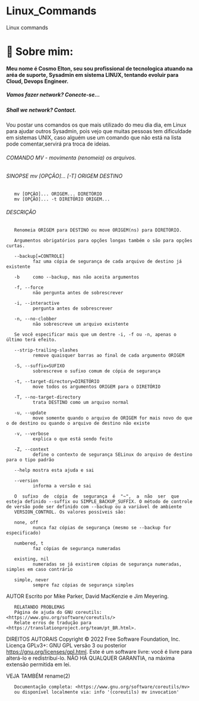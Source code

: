 # Linux_Commands
Linux commands

# 🚀 Sobre mim: 
#### Meu nome é Cosmo Elton, seu sou profissional de tecnologica atuando na aréa de suporte, Sysadmin em sistema LINUX, tentando evoluir para Cloud, Devops Engineer.

##### Vamos fazer network? Conecte-se...
##### Shall we network? Contact.

Vou postar uns comandos os que mais utilizado do meu dia dia, em Linux para ajudar outros Sysadmin, pois vejo que muitas pessoas tem dificuldade em sistemas UNIX, caso alguém use um comando que não está na lista pode comentar,servirá pra troca de ideias.

###### COMANDO MV - movimenta (renomeia) os arquivos.

###### SINOPSE       mv [OPÇÃO]... [-T] ORIGEM DESTINO
       mv [OPÇÃO]... ORIGEM... DIRETÓRIO
       mv [OPÇÃO]... -t DIRETÓRIO ORIGEM...

###### DESCRIÇÃO
       Renomeia ORIGEM para DESTINO ou move ORIGEM(ns) para DIRETÓRIO.

       Argumentos obrigatórios para opções longas também o são para opções curtas.

       --backup[=CONTROLE]
              faz uma cópia de segurança de cada arquivo de destino já existente

       -b     como --backup, mas não aceita argumentos

       -f, --force
              não pergunta antes de sobrescrever

       -i, --interactive
              pergunta antes de sobrescrever

       -n, --no-clobber
              não sobrescreve um arquivo existente

       Se você especificar mais que um dentre -i, -f ou -n, apenas o último terá efeito.

       --strip-trailing-slashes
              remove quaisquer barras ao final de cada argumento ORIGEM

       -S, --suffix=SUFIXO
              sobrescreve o sufixo comum de cópia de segurança

       -t, --target-directory=DIRETÓRIO
              move todos os argumentos ORIGEM para o DIRETÓRIO

       -T, --no-target-directory
              trata DESTINO como um arquivo normal

       -u, --update
              move somente quando o arquivo de ORIGEM for mais novo do que o de destino ou quando o arquivo de destino não existe

       -v, --verbose
              explica o que está sendo feito

       -Z, --context
              define o contexto de segurança SELinux do arquivo de destino para o tipo padrão

       --help mostra esta ajuda e sai

       --version
              informa a versão e sai

       O  sufixo  de  cópia  de  segurança  é  "~",  a  não  ser  que esteja definido --suffix ou SIMPLE_BACKUP_SUFFIX. O método de controle de versão pode ser definido com --backup ou a variável de ambiente
       VERSION_CONTROL. Os valores possíveis são:

       none, off
              nunca faz cópias de segurança (mesmo se --backup for especificado)

       numbered, t
              faz cópias de segurança numeradas

       existing, nil
              numeradas se já existirem cópias de segurança numeradas, simples em caso contrário

       simple, never
              sempre faz cópias de segurança simples

AUTOR
       Escrito por Mike Parker, David MacKenzie e Jim Meyering.

       RELATANDO PROBLEMAS
       Página de ajuda do GNU coreutils: <https://www.gnu.org/software/coreutils/>
       Relate erros de tradução para <https://translationproject.org/team/pt_BR.html>.

DIREITOS AUTORAIS
       Copyright © 2022 Free Software Foundation, Inc. Licença GPLv3+: GNU GPL versão 3 ou posterior <https://gnu.org/licenses/gpl.html>.
       Este é um software livre: você é livre para alterá-lo e redistribuí-lo. NÃO HÁ QUALQUER GARANTIA, na máxima extensão permitida em lei.

VEJA TAMBÉM
       rename(2)

       Documentação completa: <https://www.gnu.org/software/coreutils/mv>
       ou disponível localmente via: info '(coreutils) mv invocation'




